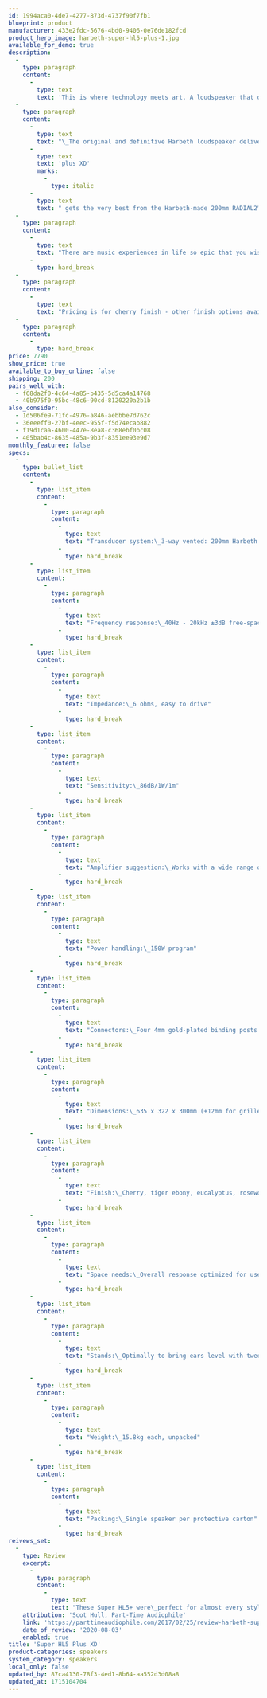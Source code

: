 ```yaml
---
id: 1994aca0-4de7-4277-873d-4737f90f7fb1
blueprint: product
manufacturer: 433e2fdc-5676-4bd0-9406-0e76de182fcd
product_hero_image: harbeth-super-hl5-plus-1.jpg
available_for_demo: true
description:
  -
    type: paragraph
    content:
      -
        type: text
        text: 'This is where technology meets art. A loudspeaker that delivers music in a way the invites extended listening and emotion engagement.'
  -
    type: paragraph
    content:
      -
        type: text
        text: "\_The original and definitive Harbeth loudspeaker delivers the ultimate high-end audio experience in its class. This\_ The SHL5"
      -
        type: text
        text: 'plus XD'
        marks:
          -
            type: italic
      -
        type: text
        text: " gets the very best from the Harbeth-made 200mm RADIAL2™ technology; the most advanced bass/mid driver ever produced. Capable of competing against speakers many times its price, such is the magnificence of its scales, its coherence, its expressiveness, its musical completeness.\_"
  -
    type: paragraph
    content:
      -
        type: text
        text: "There are music experiences in life so epic that you wish they never end, with the SHL5plus XD you can relive that moment again, and again.\_"
      -
        type: hard_break
  -
    type: paragraph
    content:
      -
        type: text
        text: "Pricing is for cherry finish - other finish options available for an additional upcharge.\_\_"
  -
    type: paragraph
    content:
      -
        type: hard_break
price: 7790
show_price: true
available_to_buy_online: false
shipping: 200
pairs_well_with:
  - f68da2f0-4c64-4a85-b435-5d5ca4a14768
  - 40b975f0-95bc-48c6-90cd-8120220a2b1b
also_consider:
  - 1d506fe9-71fc-4976-a846-aebbbe7d762c
  - 36eeeff0-27bf-4eec-955f-f5d74ecab882
  - f19d1caa-4600-447e-8ea8-c368ebf0bc08
  - 405bab4c-8635-485a-9b3f-8351ee93e9d7
monthly_featuree: false
specs:
  -
    type: bullet_list
    content:
      -
        type: list_item
        content:
          -
            type: paragraph
            content:
              -
                type: text
                text: "Transducer system:\_3-way vented: 200mm Harbeth RADIAL2™ bass/mid; 25mm ferro-cooled dome tweeter, 20mm dome SuperTweeter"
              -
                type: hard_break
      -
        type: list_item
        content:
          -
            type: paragraph
            content:
              -
                type: text
                text: "Frequency response:\_40Hz - 20kHz ±3dB free-space, grille on, smooth off-axis response"
              -
                type: hard_break
      -
        type: list_item
        content:
          -
            type: paragraph
            content:
              -
                type: text
                text: "Impedance:\_6 ohms, easy to drive"
              -
                type: hard_break
      -
        type: list_item
        content:
          -
            type: paragraph
            content:
              -
                type: text
                text: "Sensitivity:\_86dB/1W/1m"
              -
                type: hard_break
      -
        type: list_item
        content:
          -
            type: paragraph
            content:
              -
                type: text
                text: "Amplifier suggestion:\_Works with a wide range of amplifiers, suggested from 25W/channel."
              -
                type: hard_break
      -
        type: list_item
        content:
          -
            type: paragraph
            content:
              -
                type: text
                text: "Power handling:\_150W program"
              -
                type: hard_break
      -
        type: list_item
        content:
          -
            type: paragraph
            content:
              -
                type: text
                text: "Connectors:\_Four 4mm gold-plated binding posts for wires or plugs (biwireable)"
              -
                type: hard_break
      -
        type: list_item
        content:
          -
            type: paragraph
            content:
              -
                type: text
                text: "Dimensions:\_635 x 322 x 300mm (+12mm for grille and binding posts)"
              -
                type: hard_break
      -
        type: list_item
        content:
          -
            type: paragraph
            content:
              -
                type: text
                text: "Finish:\_Cherry, tiger ebony, eucalyptus, rosewood."
              -
                type: hard_break
      -
        type: list_item
        content:
          -
            type: paragraph
            content:
              -
                type: text
                text: "Space needs:\_Overall response optimized for use away from walls."
              -
                type: hard_break
      -
        type: list_item
        content:
          -
            type: paragraph
            content:
              -
                type: text
                text: "Stands:\_Optimally to bring ears level with tweeters: typically 16-20 inches. (Tweeter: 475mm up from cabinet base)"
              -
                type: hard_break
      -
        type: list_item
        content:
          -
            type: paragraph
            content:
              -
                type: text
                text: "Weight:\_15.8kg each, unpacked"
              -
                type: hard_break
      -
        type: list_item
        content:
          -
            type: paragraph
            content:
              -
                type: text
                text: "Packing:\_Single speaker per protective carton"
              -
                type: hard_break
reivews_set:
  -
    type: Review
    excerpt:
      -
        type: paragraph
        content:
          -
            type: text
            text: "These Super HL5+ were\_perfect for almost every style and genre of music I listened to, or cared to listen to. The immediacy and intimacy were pure electrostat. The size and impact was clearly dynamic. Very few speakers do both of them well. Just add appropriate levels of power, and you’re all done.\_Better still, they’ll grow with you — the more you improve the gear feeding them, the more you’ll hear out of them. A gift that keeps on giving. As it was to your parents, so will a pair of Super HL5+ be\_to you — and to your kids."
    attribution: 'Scot Hull, Part-Time Audiophile'
    link: 'https://parttimeaudiophile.com/2017/02/25/review-harbeth-super-hl5-plus/'
    date_of_review: '2020-08-03'
    enabled: true
title: 'Super HL5 Plus XD'
product-categories: speakers
system_category: speakers
local_only: false
updated_by: 87ca4130-78f3-4ed1-8b64-aa552d3d08a8
updated_at: 1715104704
---
```

